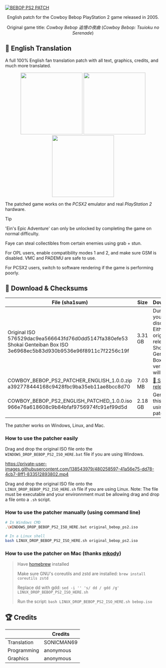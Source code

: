 [![BEBOP PS2 PATCH](images/banner.png)](https://github.Bebop-PS2-English)
  <p align="center">
    English patch for the Cowboy Bebop PlayStation 2 game released in 2005.</i>
</p>

<p align="center">
    Original game title: <i>Cowboy Bebop 追憶の夜曲</i> (<i>Cowboy Bebop: Tsuioku no Serenade</i>)
</p>

## 💬 English Translation

A full 100% English fan translation patch with all text, graphics, credits, and much more translated.

<p align="center">
    <img src="images/english/screenshot1.png" width="200" />
    <img src="images/english/screenshot2.png" width="200" />
    <img src="images/english/screenshot3.png" width="200" />
</p>

The patched game works on the *PCSX2* emulator and real *PlayStation 2* hardware.

> [!TIP]
> 'Ein's Epic Adventure' can only be unlocked by completing the game on normal difficulty.
> 
> Faye can steal collectibles from certain enemies using grab + stun.
> 
> For OPL users, enable compatibility modes 1 and 2, and make sure GSM is disabled. VMC and PADEMU are safe to use.
>
> For PCSX2 users, switch to software rendering if the game is performing poorly.

## 💾 Download & Checksums

| File (sha1sum)                                                                          | Size    | Download                                                                     |
|-----------------------------------------------------------------------------------------|---------|------------------------------------------------------------------------------|
  Original ISO<br/>576529dac9ea566643fd76d0dd5147fa380efe53<br>Shokai Genteiban Box ISO<br>3e6968ec5b83d930b9536e96f8911c7f2256c19f                          | 3.31 GB<br><br>|Dump your own disc!<br/>Either the original release or Shokai Genteiban Box version will work                                        
| COWBOY_BEBOP_PS2_PATCHER_ENGLISH_1.0.0.zip<br/>a392778444168c9428fbc9ba35eb11ae8bcc8d70 | 7.03 MB  | [💾 See releases](https://github.com/SONICMAN69/Bebop-PS2-English/releases)|
| COWBOY_BEBOP_PS2_ENGLISH_PATCHED_1.0.0.iso<br/>966e76a618608c9b84bfaf9756974fc91ef99d5d | 2.18 GB | Generate this file using our patcher.                                        |

The patcher works on Windows, Linux, and Mac.

### How to use the patcher easily

Drag and drop the original ISO file onto the `WINDOWS_DROP_BEBOP_PS2_ISO_HERE.bat` file if you are using Windows.

https://private-user-images.githubusercontent.com/138543979/480258597-41a56e75-dd78-4cb7-8ff1-833512893802.mp4

Drag and drop the original ISO file onto the `LINUX_DROP_BEBOP_PS2_ISO_HERE.sh` file if you are using Linux. Note: The file must be executable and your environnment must be allowing drag and drop a file onto a `.sh` script.

### How to use the patcher manually (using command line)

```bash
# In Windows CMD
.\WINDOWS_DROP_BEBOP_PS2_ISO_HERE.bat original_bebop_ps2.iso

# In a Linux shell
bash LINUX_DROP_BEBOP_PS2_ISO_HERE.sh original_bebop_ps2.iso
```
### How to use the patcher on Mac (thanks [mkody](https://github.com/mkody))

>Have [homebrew](https://brew.sh/) installed
>
>Make sure GNU's coreutils and zstd are installed: `brew install coreutils zstd`
>
>Replace dd with gdd: `sed -i '' 's/ dd / gdd /g' LINUX_DROP_BEBOP_PS2_ISO_HERE.sh`
>
>Run the script: `bash LINUX_DROP_BEBOP_PS2_ISO_HERE.sh bebop.iso`

## 🏆 Credits
|                     | Credits                             |
|---------------------|-------------------------------------|
| Translation         | SONICMAN69                          |
| Programming         | anonymous                           |
| Graphics            | anonymous                           |
